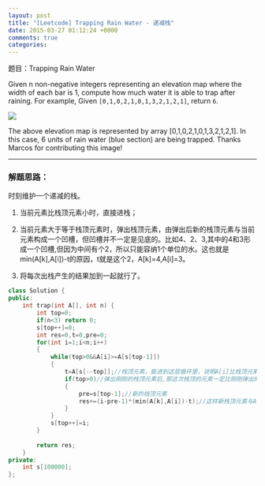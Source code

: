 ```yaml
---
layout: post
title: "[Leetcode] Trapping Rain Water - 递减栈"
date: 2015-03-27 01:12:24 +0000
comments: true
categories:
---
```

题目：Trapping Rain Water 

Given n non-negative integers representing an elevation map where the width of each bar is 1, compute how much water it is able to trap after raining.
For example, 
Given `[0,1,0,2,1,0,1,3,2,1,2,1]`, return `6`.

![](http://i2.tietuku.com/79e8d2e8540134af.png)

The above elevation map is represented by array [0,1,0,2,1,0,1,3,2,1,2,1]. In this case, 6 units of rain water (blue section) are being trapped. Thanks Marcos for contributing this image!
<!--more-->
- - -

### 解题思路：
时刻维护一个递减的栈。

1. 当前元素比栈顶元素小时，直接进栈；
1. 当前元素大于等于栈顶元素时，弹出栈顶元素，由弹出后新的栈顶元素与当前元素构成一个凹槽，但凹槽并不一定是见底的。比如4、2、3,其中的4和3形成一个凹槽,但因为中间有个2，所以只能容纳1个单位的水。这也就是min(A[k],A[i])-t的原因，t就是这个2，A[k]=4,A[i]=3。

1. 将每次出栈产生的结果加到一起就行了。

``` c++
class Solution {
public:
    int trap(int A[], int n) {
        int top=0;
        if(n<3) return 0;
        s[top++]=0;
        int res=0,t=0,pre=0;
        for(int i=1;i<n;i++)
        {
            while(top>0&&A[i]>=A[s[top-1]])
            {
                t=A[s[--top]];//栈顶元素，能进到这层循环里，说明A[i]比栈顶元素要大
                if(top>0)//弹出刚刚的栈顶元素后,那这次栈顶的元素一定比刚刚弹出的那个大
                {
                    pre=s[top-1];//新的栈顶元素
                    res+=(i-pre-1)*(min(A[k],A[i])-t);//这样新栈顶元素与A[i]这间就形成了一个凹槽
                }
            }
            s[top++]=i;
        }
        
        return res;
    }
private:
    int s[100000];
};
```